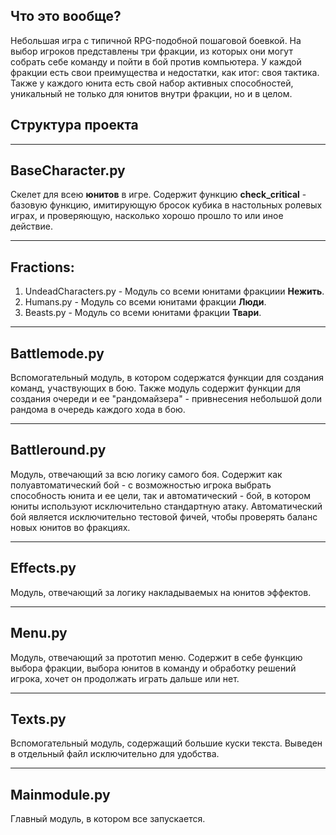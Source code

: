 ## Что это вообще?

Небольшая игра с типичной RPG-подобной пошаговой боевкой. На выбор игроков представлены три фракции, из которых они могут собрать себе команду и пойти в бой против компьютера.
У каждой фракции есть свои преимущества и недостатки, как итог: своя тактика. Также у каждого юнита есть свой набор активных способностей, уникальный не только для юнитов внутри фракции, но и в целом.

## Структура проекта
---
## BaseCharacter.py
Скелет для всею **юнитов** в игре.
Содержит функцию **check_critical** - базовую функцию, имитирующую бросок кубика в настольных ролевых играх, и проверяющую, насколько хорошо прошло то или иное действие.

---
## Fractions:
1. UndeadCharacters.py - Модуль со всеми юнитами фракциии **Нежить**.
2. Humans.py - Модуль со всеми юнитами фракции **Люди**.
3. Beasts.py - Модуль со всеми юнитами фракции **Твари**.
---
## Battlemode.py
Вспомогательный модуль, в котором содержатся функции для создания команд, участвующих в бою.
Также модуль содержит функции для создания очереди и ее "рандомайзера" - привнесения небольшой доли рандома в очередь каждого хода в бою.

---
## Battleround.py
Модуль, отвечающий за всю логику самого боя.
Содержит как полуавтоматический бой - с возможностью игрока выбрать способность юнита и ее цели, так и автоматический - бой, в котором юниты используют исключительно стандартную атаку.
Автоматический бой является исключительно тестовой фичей, чтобы проверять баланс новых юнитов во фракциях.

---
## Effects.py
Модуль, отвечающий за логику накладываемых на юнитов эффектов.

---
## Menu.py
Модуль, отвечающий за прототип меню.
Содержит в себе функцию выбора фракции, выбора юнитов в команду и обработку решений игрока, хочет он продолжать играть дальше или нет.

---
## Texts.py
Вспомогательный модуль, содержащий большие куски текста.
Выведен в отдельный файл исключительно для удобства.

---
## Mainmodule.py
Главный модуль, в котором все запускается.
